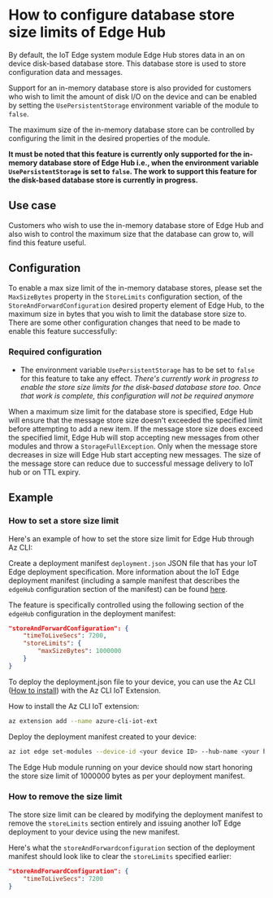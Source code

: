 # How to configure database store size limits of Edge Hub

By default, the IoT Edge system module Edge Hub stores data in an on device disk-based database store. This database store is used to store configuration data and messages.

Support for an in-memory database store is also provided for customers who wish to limit the amount of disk I/O on the device and can be enabled by setting the `UsePersistentStorage` environment variable of the module to `false`.

The maximum size of the in-memory database store can be controlled by configuring the limit in the desired properties of the module.

**It must be noted that this feature is currently only supported for the in-memory database store of Edge Hub i.e., when the environment variable `UsePersistentStorage` is set to `false`. The work to support this feature for the disk-based database store is currently in progress.**

## __Use case__

Customers who wish to use the in-memory database store of Edge Hub and also wish to control the maximum size that the database can grow to, will find this feature useful.

## __Configuration__

To enable a max size limit of the in-memory database stores, please set the `MaxSizeBytes` property in the `StoreLimits` configuration section, of the `StoreAndForwardConfiguration` desired property element of Edge Hub, to the maximum size in bytes that you wish to limit the database store size to.
There are some other configuration changes that need to be made to enable this feature successfully:

### __Required configuration__

* The environment variable `UsePersistentStorage` has to be set to `false` for this feature to take any effect. *There's currently work in progress to enable the store size limits for the disk-based database store too. Once that work is complete, this configuration will not be required anymore*

When a maximum size limit for the database store is specified, Edge Hub will ensure that the message store size doesn't exceeded the specified limit before attempting to add a new item. If the message store size does exceed the specified limit, Edge Hub will stop accepting new messages from other modules and throw a `StorageFullException`.
Only when the message store decreases in size will Edge Hub start accepting new messages. The size of the message store can reduce due to successful message delivery to IoT hub or on TTL expiry.

## __Example__

### __How to set a store size limit__

Here's an example of how to set the store size limit for Edge Hub through Az CLI:

Create a deployment manifest `deployment.json` JSON file that has your IoT Edge deployment specification. More information about the IoT Edge deployment manifest (including a sample manifest that describes the `edgeHub` configuration section of the manifest) can be found [here][1].

The feature is specifically controlled using the following section of the `edgeHub` configuration in the deployment manifest:

```JSON
"storeAndForwardConfiguration": {
    "timeToLiveSecs": 7200,
    "storeLimits": {
        "maxSizeBytes": 1000000
    }
}
```

To deploy the deployment.json file to your device, you can use the Az CLI ([How to install][2]) with the Az CLI IoT Extension.

How to install the Az CLI IoT extension:

```bash
az extension add --name azure-cli-iot-ext
```

Deploy the deployment manifest created to your device:

```bash
az iot edge set-modules --device-id <your device ID> --hub-name <your hub name> --content .\deployment.json
```

The Edge Hub module running on your device should now start honoring the store size limit of 1000000 bytes as per your deployment manifest.

### __How to remove the size limit__

The store size limit can be cleared by modifying the deployment manifest to remove the `storeLimits` section entirely and issuing another IoT Edge deployment to your device using the new manifest.

Here's what the `storeAndForwardconfiguration` section of the deployment manifest should look like to clear the `storeLimits` specified earlier:

```JSON
"storeAndForwardConfiguration": {
    "timeToLiveSecs": 7200
}
```

[1]: https://docs.microsoft.com/azure/iot-edge/module-composition
[2]: https://docs.microsoft.com/cli/azure/install-azure-cli?view=azure-cli-latest